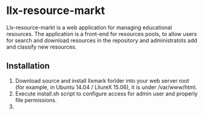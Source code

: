 # llx-resource-markt

Llx-resource-markt is a web application for managing educational resources. The application is a front-end for resources pools, to allow users for search and download resources in the repository and administratots add and classify new resources.

## Installation

1. Download source and install llxmark forlder into your web server root (for example, in Ubuntu 14.04 / LliureX 15.06), it is under /var/www/html.
2. Execute install.sh script to configure access for admin user and properly file permissions.
3. 



